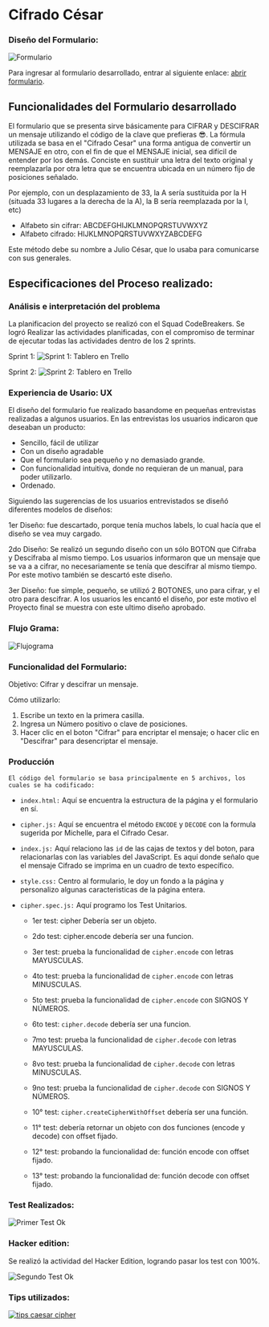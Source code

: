 # **Cifrado César**

### Diseño del Formulario:


![Formulario](http://subirimagen.me/uploads/20180604084324.PNG "Formulario")



Para ingresar al formulario desarrollado, entrar al siguiente enlace: [abrir formulario](https://grecia2727.github.io/lim-2018-05-bc-core-am-cipher/src/).


## **Funcionalidades del Formulario desarrollado**

El formulario que se presenta sirve básicamente para CIFRAR y DESCIFRAR un mensaje utilizando 
el código de la clave que prefieras 😎.
La fórmula utilizada se basa en el "Cifrado Cesar" una forma antigua de convertir 
un MENSAJE en otro, con el fin de que el MENSAJE inicial, sea difícil de entender 
por los demás. Conciste en sustituir una letra del texto original y reemplazarla por otra letra 
que se encuentra ubicada en un número fijo de posiciones señalado.

Por ejemplo, con un desplazamiento de 33, la A sería sustituida por la H (situada 33 lugares a la derecha de la A), la B sería reemplazada por la I, etc)

* Alfabeto sin cifrar: ABCDEFGHIJKLMNOPQRSTUVWXYZ
* Alfabeto cifrado:    HIJKLMNOPQRSTUVWXYZABCDEFG
 
Este método debe su nombre a Julio César, que lo usaba para comunicarse con sus 
generales.


## **Especificaciones del Proceso realizado:**


### Análisis e interpretación del problema
    
La planificacion del proyecto se realizó con el Squad CodeBreakers.
   Se logró Realizar las actividades planificadas, con el compromiso de terminar de ejecutar todas las actividades dentro de los 2 sprints.
 


Sprint 1:
![Sprint 1: Tablero en Trello](http://subirimagen.me/uploads/20180604084203.JPG "1er Tablero en Trello")

Sprint 2:
![Sprint 2: Tablero en Trello](http://subirimagen.me/uploads/20180604084241.JPG "2do Tablero en Trello")


### Experiencia de Usario: UX

El diseño del formulario fue realizado basandome en pequeñas entrevistas realizadas a algunos usuarios. En las entrevistas los usuarios indicaron que deseaban un producto:

* Sencillo, fácil de utilizar
* Con un diseño agradable
* Que el formulario sea pequeño y no demasiado grande.
* Con funcionalidad intuitiva, donde no requieran de un manual, para poder utilizarlo.
* Ordenado.

Siguiendo las sugerencias de los usuarios entrevistados se diseñó diferentes modelos de diseños:

1er Diseño: fue descartado, porque tenía muchos labels, lo cual hacía que el diseño se vea muy cargado.

2do Diseño: Se realizó un segundo diseño con un sólo BOTON que Cifraba y Descifraba al mismo tiempo. Los usuarios informaron que un mensaje que se va a a cifrar, no necesariamente se tenía que descifrar al mismo tiempo. Por este motivo también se descartó este diseño.

3er Diseño: fue simple, pequeño, se utilizó 2 BOTONES, uno para cifrar, y el otro para descifrar. A los usuarios les encantó el diseño, por este motivo el Proyecto final se muestra con este ultimo diseño aprobado. 


### Flujo Grama:

![Flujograma ](http://subirimagen.me/uploads/20180604084357.jpg "Flujograma")

### Funcionalidad del Formulario:

Objetivo: Cifrar y descifrar un mensaje.

Cómo utilizarlo: 
1) Escribe un texto en la primera casilla.
2) Ingresa un Número positivo o clave de posiciones.
3) Hacer clic en el boton "Cifrar" para encriptar el mensaje; o hacer clic en "Descifrar" para desencriptar el mensaje.


### Producción
    El código del formulario se basa principalmente en 5 archivos, los cuales se ha codificado:

* `index.html:` Aquí se encuentra la estructura de la página y el formulario en sí.

* `cipher.js:` Aquí se encuentra el método `ENCODE` y `DECODE` con la formula sugerida por Michelle, para el Cifrado Cesar.

* `index.js:` Aquí relaciono las `id` de las cajas de textos y del boton, para relacionarlas con las variables del JavaScript. Es aquí donde señalo que el mensaje Cifrado se imprima en un cuadro de texto específico.

* `style.css:` Centro al formulario, le doy un fondo a la página y personalizo     algunas caracteristicas de la página entera.

* `cipher.spec.js:` Aquí programo los Test Unitarios. 
    * 1er test: cipher Debería ser un objeto.
    * 2do test: cipher.encode debería ser una funcion.
    * 3er test: prueba la funcionalidad de `cipher.encode`  con letras MAYUSCULAS.
    * 4to test: prueba la funcionalidad de `cipher.encode`  con letras MINUSCULAS.
    * 5to test: prueba la funcionalidad de `cipher.encode`  con SIGNOS Y NÚMEROS.


    * 6to test: `cipher.decode` debería ser una funcion.
    * 7mo test: prueba la funcionalidad de `cipher.decode` con letras MAYUSCULAS.
    * 8vo test: prueba la funcionalidad de `cipher.decode` con letras MINUSCULAS.
    * 9no test: prueba la funcionalidad de `cipher.decode` con SIGNOS Y NÚMEROS.

    * 10° test: `cipher.createCipherWithOffset` debería ser una función.
    * 11° test: debería retornar un objeto con dos funciones (encode y decode) con offset fijado.
    * 12° test: probando la funcionalidad de: función encode con offset fijado.
    * 13° test: probando la funcionalidad de: función decode con offset fijado.



### Test Realizados:
![Primer Test Ok](http://subirimagen.me/uploads/20180604084029.PNG "1er Test Unitario Ok")


### Hacker edition:

Se realizó la actividad del Hacker Edition, logrando pasar los test con 100%.

![Segundo Test Ok](http://subirimagen.me/uploads/20180604084127.PNG "2do Test Unitario Ok")



### Tips utilizados:

[![tips caesar cipher](https://img.youtube.com/vi/zd8eVrXhs7Y/0.jpg)](https://www.youtube.com/watch?v=zd8eVrXhs7Y)